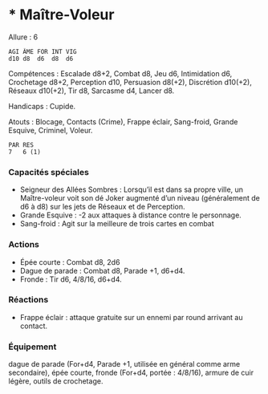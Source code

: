 # * Maître-Voleur

Allure : 6

	AGI	ÂME	FOR	INT	VIG
	d10	d8	d6	d8	d6

Compétences : Escalade d8+2, Combat d8, Jeu d6, Intimidation d6, Crochetage d8+2, Perception d10, Persuasion d8(+2), Discrétion d10(+2), Réseaux d10(+2), Tir d8, Sarcasme d4, Lancer d8.

Handicaps : Cupide.

Atouts : Blocage, Contacts (Crime), Frappe éclair, Sang-froid, Grande Esquive, Criminel, Voleur.

	PAR	RES
	7	6 (1)

### Capacités spéciales
- Seigneur des Allées Sombres : Lorsqu’il est dans sa propre ville, un Maître-voleur voit son dé Joker augmenté d’un niveau (généralement de d6 à d8) sur les jets de Réseaux et de Perception.
- Grande Esquive : -2 aux attaques à distance contre le personnage.
- Sang-froid : Agit sur la meilleure de trois cartes en combat

### Actions
- Épée courte : Combat d8, 2d6
- Dague de parade : Combat d8, Parade +1, d6+d4.
- Fronde : Tir d6, 4/8/16, d6+d4.

### Réactions
- Frappe éclair : attaque gratuite sur un ennemi par round arrivant au contact.
### Équipement
dague de parade (For+d4, Parade +1, utilisée en général comme arme secondaire), épée courte, fronde (For+d4, portée : 4/8/16), armure de cuir légère, outils de crochetage.
